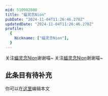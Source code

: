 ```yaml
---
mid: 510982800
title: "蝠灵念Nion"
pubDate: "2024-11-04T11:26:46.278Z"
updatedDate: "2024-11-04T11:26:46.278Z"
profile:
  {
    Nickname: ["蝠灵念Nion"],
  }
---
```


关注[蝠灵念Nion](https://space.bilibili.com/510982800)谢谢喵~ 关注[蝠灵念Nion](https://space.bilibili.com/510982800)谢谢喵~

## 此条目有待补充
你可以在[这里](https://github.com/Yuhanawa/VTuber.ICU/edit/master/src/content/v/蝠灵念Nion/index.md)编辑本文
